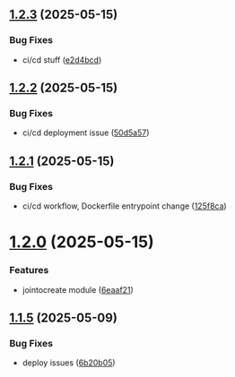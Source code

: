 ## [1.2.3](https://github.com/phonevox/voxbot/compare/v1.2.2...v1.2.3) (2025-05-15)


### Bug Fixes

* ci/cd stuff ([e2d4bcd](https://github.com/phonevox/voxbot/commit/e2d4bcd6e477c2a9f15b395b848c7e8a16ac7653))



## [1.2.2](https://github.com/phonevox/voxbot/compare/v1.2.1...v1.2.2) (2025-05-15)


### Bug Fixes

* ci/cd deployment issue ([50d5a57](https://github.com/phonevox/voxbot/commit/50d5a57c92e558d1de31d0e019fee91ec09f3c57))



## [1.2.1](https://github.com/phonevox/voxbot/compare/v1.2.0...v1.2.1) (2025-05-15)


### Bug Fixes

* ci/cd workflow, Dockerfile entrypoint change ([125f8ca](https://github.com/phonevox/voxbot/commit/125f8cae52f0c9ad3ff07d61efbe524af6aab02c))



# [1.2.0](https://github.com/phonevox/voxbot/compare/v1.1.5...v1.2.0) (2025-05-15)


### Features

* jointocreate module ([6eaaf21](https://github.com/phonevox/voxbot/commit/6eaaf2141ffd9345bc4f50e4b046c9fa09c3b554))



## [1.1.5](https://github.com/phonevox/voxbot/compare/v1.1.4...v1.1.5) (2025-05-09)


### Bug Fixes

* deploy issues ([6b20b05](https://github.com/phonevox/voxbot/commit/6b20b055e7493f23952371755360b67fcf3816f9))



